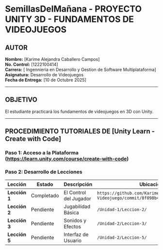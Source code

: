# SemillasDelMañana - PROYECTO UNITY 3D - FUNDAMENTOS DE VIDEOJUEGOS

## AUTOR
**Nombre:** [Karime Alejandra Caballero Campos]  
**No. Control:** [1222100414]  
**Carrera:** [ Ingennieria en Desarrollo  y Gestíon de Software Multiplataforma]  
**Asignatura:** Desarrollo de Videojuegos   
**Fecha de Entrega:** [10 de Octubre 2025]

---

##  OBJETIVO
El estudiante practicará los fundamentos de videojuegos en 3D con Unity.

---

## PROCEDIMIENTO TUTORIALES DE [Unity Learn - Create with Code]

### **Paso 1: Acceso a la Plataforma** (https://learn.unity.com/course/create-with-code)
### **Paso 2: Desarrollo de Lecciones**
| Lección | Estado | Descripción | Ubicación en Repositorio |
|---------|--------|-------------|--------------------------|
| **Lección 1** | Completado | El Control del Jugador | `https://github.com/Karime-Caballero/SemillasDelMa-ana-Videojuego/commit/8f098b477ede9185b768b99326d49f4f4e1b4b3d` |
| **Lección 2** | Pendiente | Jugabilidad Básica | `/Unidad-1/Leccion-2/` |
| **Lección 3** | Pendiente | Sonidos y Efectos | `/Unidad-2/Leccion-3/` |
| **Lección 5** | Pendiente | Interfaz de Usuario | `/Unidad-2/Leccion-5/` |


